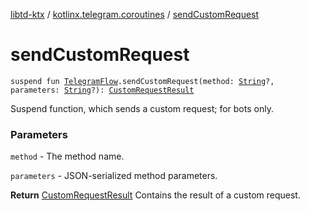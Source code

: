 [libtd-ktx](../index.md) / [kotlinx.telegram.coroutines](index.md) / [sendCustomRequest](./send-custom-request.md)

# sendCustomRequest

`suspend fun `[`TelegramFlow`](../kotlinx.telegram.core/-telegram-flow/index.md)`.sendCustomRequest(method: `[`String`](https://kotlinlang.org/api/latest/jvm/stdlib/kotlin/-string/index.html)`?, parameters: `[`String`](https://kotlinlang.org/api/latest/jvm/stdlib/kotlin/-string/index.html)`?): `[`CustomRequestResult`](https://tdlibx.github.io/td/docs/org/drinkless/td/libcore/telegram/TdApi.CustomRequestResult.html)

Suspend function, which sends a custom request; for bots only.

### Parameters

`method` - The method name.

`parameters` - JSON-serialized method parameters.

**Return**
[CustomRequestResult](https://tdlibx.github.io/td/docs/org/drinkless/td/libcore/telegram/TdApi.CustomRequestResult.html) Contains the result of a custom request.

